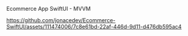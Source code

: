 
Ecommerce App
SwiftUI - MVVM


https://github.com/jonacedev/Ecommerce-SwiftUI/assets/111474006/7c8e61bd-22af-446d-9d11-d476db595ac4

